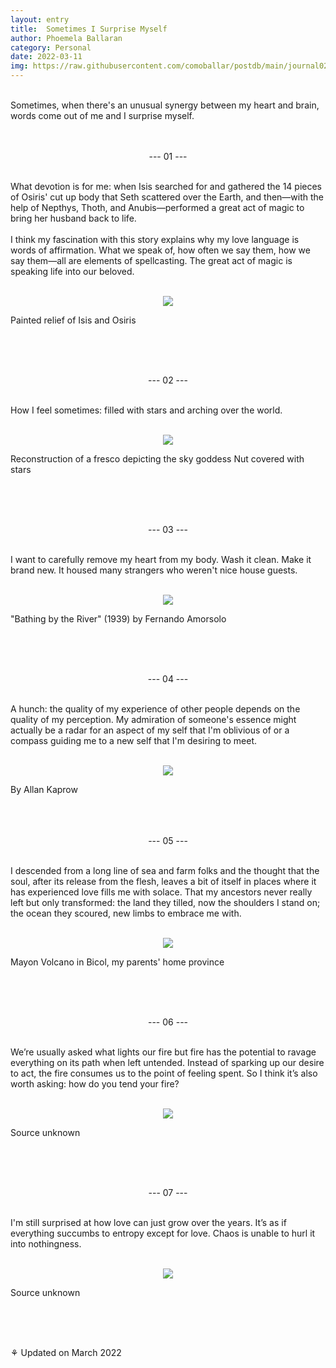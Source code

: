 ```yaml
---
layout: entry
title:  Sometimes I Surprise Myself
author: Phoemela Ballaran
category: Personal
date: 2022-03-11
img: https://raw.githubusercontent.com/comoballar/postdb/main/journal02/mirror.png
---
```

<br>
Sometimes, when there's an unusual synergy between my heart and brain, words come out of me and I surprise myself.
<br><br><br>
<p align="center">--- 01 ---</p>
<br>
What devotion is for me: when Isis searched for and gathered the 14 pieces of Osiris' cut up body that Seth scattered over the Earth, and then—with the help of Nepthys, Thoth, and Anubis—performed a great act of magic to bring her husband back to life.<br><br>
I think my fascination with this story explains why my love language is words of affirmation. What we speak of, how often we say them, how we say them—all are elements of spellcasting. The great act of magic is speaking life into our beloved.
<br><br>
<p align="center"><img class="vertical" src="https://raw.githubusercontent.com/comoballar/postdb/main/journal02/isis.png"/><figcaption>Painted relief of Isis and Osiris</figcaption></p>
<br><br><br>
<p align="center">--- 02 ---</p>
<br>
How I feel sometimes: filled with stars and arching over the world.
<br><br>
<p align="center"><img src="https://raw.githubusercontent.com/comoballar/postdb/main/journal02/nuit.png"/><figcaption>Reconstruction of a fresco depicting the sky goddess Nut covered with stars</figcaption></p>
<br><br><br>
<p align="center">--- 03 ---</p>
<br>
I want to carefully remove my heart from my body. Wash it clean. Make it brand new. It housed many strangers who weren't nice house guests.
<br><br>
<p align="center"><img src="https://raw.githubusercontent.com/comoballar/postdb/main/journal02/bathing.png"/><figcaption>"Bathing by the River" (1939) by Fernando Amorsolo</figcaption></p>
<br><br><br>
<p align="center">--- 04 ---</p>
<br>
A hunch: the quality of my experience of other people depends on the quality of my perception. My admiration of someone's essence might actually be a radar for an aspect of my self that I'm oblivious of or a compass guiding me to a new self that I'm desiring to meet.
<br><br>
<p align="center"><img src="https://raw.githubusercontent.com/comoballar/postdb/main/journal02/mirror.png"/><figcaption>By Allan Kaprow</figcaption>
<br><br><br>
<p align="center">--- 05 ---</p>
<br>
I descended from a long line of sea and farm folks and the thought that the soul, after its release from the flesh, leaves a bit of itself in places where it has experienced love fills me with solace. That my ancestors never really left but only transformed: the land they tilled, now the shoulders I stand on; the ocean they scoured, new limbs to embrace me with.
<br><br>
<p align="center"><img src="https://raw.githubusercontent.com/comoballar/postdb/main/journal02/mayon.png"/><figcaption>Mayon Volcano in Bicol, my parents' home province</figcaption></p>
<br><br><br>
<p align="center">--- 06 ---</p>
<br>
We’re usually asked what lights our fire but fire has the potential to ravage everything on its path when left untended. Instead of sparking up our desire to act, the fire consumes us to the point of feeling spent. So I think it’s also worth asking: how do you tend your fire?
<br><br>
<p align="center"><img src="https://raw.githubusercontent.com/comoballar/postdb/main/journal02/fire.png"/><figcaption>Source unknown</figcaption></p>
<br><br><br>
<p align="center">--- 07 ---</p>
<br>
I'm still surprised at how love can just grow over the years. It’s as if everything succumbs to entropy except for love. Chaos is unable to hurl it into nothingness.
<br><br>
<p align="center"><img src="https://raw.githubusercontent.com/comoballar/postdb/main/journal02/love.png"/><figcaption>Source unknown</figcaption></p>
<br><br><br>
<p>⚘ Updated on March 2022</p>
<br>  
